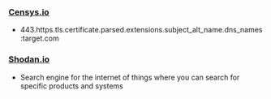 ### [Censys.io](https://censys.io/)
- 443.https.tls.certificate.parsed.extensions.subject_alt_name.dns_names:target.com

### [Shodan.io](https://shodan.io)
- Search engine for the internet of things where you can search for specific products and systems 

